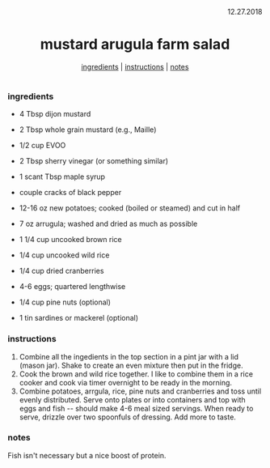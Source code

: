 <p align="right">12.27.2018</p>

<h1 align="center">mustard arugula farm salad</h1>

<div align="center">
  <a href="#ingredients">ingredients</a> | 
  <a href="#instructions">instructions</a> | 
  <a href="#notes">notes</a>
</div>
<br>

### ingredients
- 4 Tbsp dijon mustard
- 2 Tbsp whole grain mustard (e.g., Maille)
- 1/2 cup EVOO
- 2 Tbsp sherry vinegar (or something similar)
- 1 scant Tbsp maple syrup
- couple cracks of black pepper

- 12-16 oz new potatoes; cooked (boiled or steamed) and cut in half
- 7 oz arrugula; washed and dried as much as possible
- 1 1/4 cup uncooked brown rice
- 1/4 cup uncooked wild rice
- 1/4 cup dried cranberries
- 4-6 eggs; quartered lengthwise
- 1/4 cup pine nuts (optional)
- 1 tin sardines or mackerel (optional)

### instructions
1. Combine all the ingedients in the top section in a pint jar with a lid (mason jar).  Shake to create an even mixture then put in the fridge.  
2. Cook the brown and wild rice together.  I like to combine them in a rice cooker and cook via timer overnight to be ready in the morning.
3. Combine potatoes, arrgula, rice, pine nuts and cranberries and toss until evenly distributed.  Serve onto plates or into containers
and top with eggs and fish -- should make 4-6 meal sized servings.  When ready to serve, drizzle over two spoonfuls of dressing.  Add more to taste.

### notes
Fish isn't necessary but a nice boost of protein.
